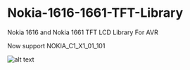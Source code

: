 # Nokia-1616-1661-TFT-Library
Nokia 1616 and Nokia 1661 TFT LCD Library For AVR

Now support NOKIA_C1_X1_01_101

![alt text](https://github.com/Behnamzaki/bmp24_to_bmp565/blob/master/lcd_nokia_c1.jpg?raw=true) 
